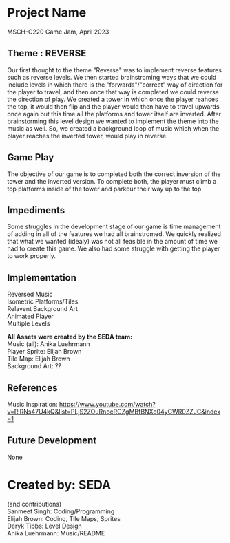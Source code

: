 # Project Name
MSCH-C220 Game Jam, April 2023

## Theme : REVERSE
Our first thought to the theme "Reverse" was to implement reverse features such as reverse levels. We then started brainstroming ways that we could include levels in which there is the "forwards"/"correct" way of direction for the player to travel, and then once that way is completed we could reverse the direction of play. We created a tower in which once the player reahces the top, it would then flip and the player would then have to travel upwards once again but this time all the platforms and tower itself are inverted. After brainstorming this level design we wanted to implement the theme into the music as well. So, we created a background loop of music which when the player reaches the inverted tower, would play in reverse.

## Game Play
The objective of our game is to completed both the correct inversion of the tower and the inverted version. To complete both, the player must climb a top platforms inside of the tower and parkour their way up to the top.

## Impediments
Some struggles in the development stage of our game is time management of adding in all of the features we had all brainstromed. We quickly realized that what we wanted (idealy) was not all feasible in the amount of time we had to create this game. We also had some struggle with getting the player to work properly.

## Implementation
Reversed Music  
Isometric Platforms/Tiles  
Relavent Background Art  
Animated Player  
Multiple Levels  

**All Assets were created by the SEDA team:**  
Music (all): Anika Luehrmann  
Player Sprite: Elijah Brown  
Tile Map: Elijah Brown  
Background Art: ??  

## References
Music Inspiration: https://www.youtube.com/watch?v=RiRNs47U4kQ&list=PLjS2ZOuRnocRCZgMBfBNXe04yCWR0ZZJC&index=1

## Future Development
None

# Created by: SEDA
(and contributions)  
Sanmeet Singh: Coding/Programming  
Elijah Brown: Coding, Tile Maps, Sprites  
Deryk Tibbs: Level Design  
Anika Luehrmann: Music/README  

